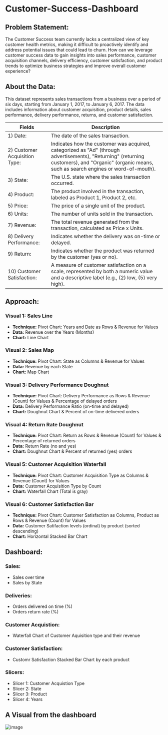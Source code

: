 # Customer-Success-Dashboard

## Problem Statement:
The Customer Success team currently lacks a centralized view of key customer health metrics, making it difficult to proactively identify and address potential issues that could lead to churn. How can we leverage customer success data to gain insights into sales performance, customer acquisition channels, delivery efficiency, customer satisfaction, and product trends to optimize business strategies and improve overall customer experience?

## About the Data:
This dataset represents sales transactions from a business over a period of six days, starting from January 1, 2017, to January 6, 2017. The data includes information about customer acquisition, product details, sales performance, delivery performance, returns, and customer satisfaction.

| Fields | Description |
| ------| -------| 
| 1) Date: | The date of the sales transaction.|
| 2) Customer Acquisition Type: | Indicates how the customer was acquired, categorized as "Ad" (through advertisements), "Returning" (returning customers), and "Organic" (organic means, such as search engines or word-of-mouth).| 
| 3) State: | The U.S. state where the sales transaction occurred.|
| 4) Product: | The product involved in the transaction, labeled as Product 1, Product 2, etc.| 
| 5) Price: | The price of a single unit of the product.| 
| 6) Units: | The number of units sold in the transaction.| 
| 7) Revenue: | The total revenue generated from the transaction, calculated as Price x Units.| 
| 8) Delivery Performance: | Indicates whether the delivery was on-time or delayed.| 
| 9) Return: | Indicates whether the product was returned by the customer (yes or no).| 
| 10) Customer Satisfaction: | A measure of customer satisfaction on a scale, represented by both a numeric value and a descriptive label (e.g., (2) low, (5) very high).| 

## Approach:

### Visual 1: Sales Line
- **Technique:** Pivot Chart: Years and Date as Rows & Revenue for Values
- **Data:** Revenue over the Years (Months)
- **Chart:** Line Chart

### Visual 2: Sales Map
- **Technique:** Pivot Chart: State as Columns & Revenue for Values
- **Data:** Revenue by each State
- **Chart:** Map Chart

### Visual 3: Delivery Performance Doughnut
- **Technique:** Pivot Chart: Delivery Performance as Rows & Revenue (Count) for Values & Percentage of delayed orders
- **Data:** Delivery Performance Ratio (on-time and delayed)
- **Chart:** Doughnut Chart & Percent of on-time delivered orders 

### Visual 4: Return Rate Doughnut
- **Technique:** Pivot Chart: Return as Rows & Revenue (Count) for Values & Percentage of returned orders
- **Data:** Return Rate (no and yes)
- **Chart:** Doughnut Chart & Percent of returned (yes) orders 

### Visual 5: Customer Acquisition Waterfall
- **Technique:** Pivot Chart: Customer Acquisition Type as Columns & Revenue (Count) for Values
- **Data:** Customer Acquisition Type by Count
- **Chart:** Waterfall Chart (Total is gray)

### Visual 6: Customer Satisfaction Bar
- **Technique:** Pivot Chart: Customer Satisfaction as Columns, Product as Rows & Revenue (Count) for Values
- **Data:** Customer Satifaction levels (ordinal) by product (sorted descending)
- **Chart:** Horizontal Stacked Bar Chart

## Dashboard:
### Sales: 
  -  Sales over time
  -  Sales by State
### Deliveries: 
  -  Orders delivered on time (%)
  -  Orders return rate (%)
### Customer Acquistion: 
  - Waterfall Chart of Customer Aquisition type and their revenue
### Customer Satisfaction: 
  - Customr Satisfaction Stacked Bar Chart by each product
### Slicers: 
  - Slicer 1: Customer Acquistion Type
  - Slicer 2: State
  - Slicer 3: Product
  - Slicer 4: Years

## A Visual from the dashboard
![image](https://github.com/HimanshuBaswal/Customer-Success-Dashboard/assets/74957804/16a409cc-4738-4f41-9450-3eea51279671)

